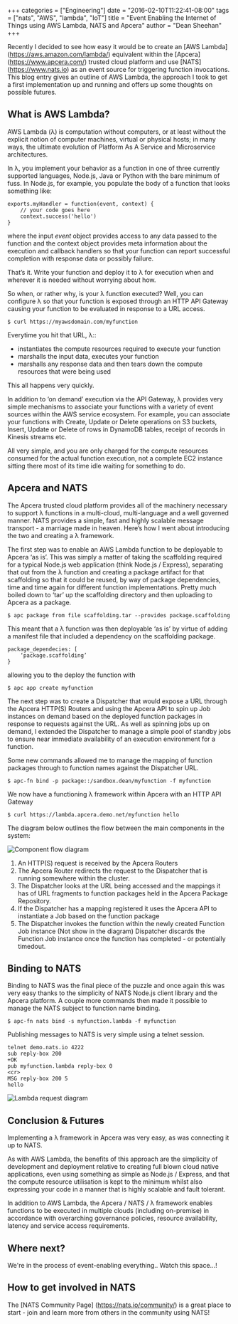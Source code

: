 +++
categories = ["Engineering"]
date = "2016-02-10T11:22:41-08:00"
tags = ["nats", "AWS", "lambda", "IoT"]
title = "Event Enabling the Internet of Things using AWS Lambda, NATS and Apcera"
author = "Dean Sheehan"
+++

Recently I decided to see how easy it would be to create an [AWS Lambda] (https://aws.amazon.com/lambda/) equivalent within the [Apcera] (https://www.apcera.com/) trusted cloud platform and use [NATS] (https://www.nats.io) as an event source for triggering function invocations. This blog entry gives an outline of AWS Lambda, the approach I took to get a first implementation up and running and offers up some thoughts on possible futures.

## What is AWS Lambda?

AWS Lambda (&lambda;) is computation without computers, or at least without the explicit notion of computer machines, virtual or physical hosts; in many ways, the ultimate evolution of Platform As A Service and Microservice architectures.

In &lambda;, you implement your behavior as a function in one of three currently supported languages, Node.js, Java or Python with the bare minimum of fuss. In Node.js, for example, you populate the body of a function that looks something like:

```
exports.myHandler = function(event, context) {
  	// your code goes here
	context.success('hello')
}
```
where the input *event* object provides access to any data passed to the function and the context object provides meta information about the execution and callback handlers so that your function can report successful completion with response data or possibly failure.

That’s it. Write your function and deploy it to &lambda; for execution when and wherever it is needed without worrying about how.

So when, or rather why, is your &lambda; function executed? Well, you can configure &lambda; so that your function is exposed through an HTTP API Gateway causing your function to be evaluated in response to a URL access.

`$ curl https://myawsdomain.com/myfunction`

Everytime you hit that URL, &lambda;::

* instantiates the compute resources required to execute your function
* marshalls the input data, executes your function
* marshalls any response data and then tears down the compute resources that were being used

This all happens very quickly.

In addition to ‘on demand’ execution via the API Gateway, &lambda; provides very simple mechanisms to associate your functions with a variety of event sources within the AWS service ecosystem. For example, you can associate your functions with Create, Update or Delete operations on S3 buckets, Insert, Update or Delete of rows in DynamoDB tables, receipt of records in Kinesis streams etc.

All very simple, and you are only charged for the compute resources consumed for the actual function execution, not a complete EC2 instance sitting there most of its time idle waiting for something to do.

## Apcera and NATS

The Apcera trusted cloud platform provides all of the machinery necessary to support &lambda; functions in a multi-cloud, multi-language and a well governed manner. NATS provides a simple, fast and highly scalable message transport - a marriage made in heaven. Here’s how I went about introducing the two and creating a &lambda; framework.

The first step was to enable an AWS Lambda function to be deployable to Apcera ‘as is’. This was simply a matter of taking the scaffolding required for a typical Node.js web application (think Node.js / Express), separating that out from the &lambda; function and creating a package artifact for that scaffolding so that it could be reused, by way of package dependencies, time and time again for different function implementations. Pretty much boiled down to ‘tar’ up the scaffolding directory and then uploading to Apcera as a package.

`$ apc package from file scaffolding.tar --provides package.scaffolding`

This meant that a &lambda; function was then deployable ‘as is’ by virtue of adding a manifest file that included a dependency on the scaffolding package.

```
package_dependecies: [
	‘package.scaffolding’
}
```

allowing you to the deploy the function with

`$ apc app create myfunction`

The next step was to create a Dispatcher that would expose a URL through the Apcera HTTP(S) Routers and using the Apcera API to spin up Job instances on demand based on the deployed function packages in response to requests against the URL. As well as spinning jobs up on demand, I extended the Dispatcher to manage a simple pool of standby jobs to ensure near immediate availability of an execution environment for a function.

Some new commands allowed me to manage the mapping of function packages through to function names against the Dispatcher URL.

`$ apc-fn bind -p package::/sandbox.dean/myfunction -f myfunction`

We now have a functioning &lambda; framework within Apcera with an HTTP API Gateway

`$ curl https://lambda.apcera.demo.net/myfunction hello`

The diagram below outlines the flow between the main components in the system:

<img class="img-responsive center-block" src="/img/blog/NATS_Lambda_Image_1.png" alt="Component flow diagram">

1. An HTTP(S) request is received by the Apcera Routers
2. The Apcera Router redirects the request to the Dispatcher that is running somewhere within the cluster.
3. The Dispatcher looks at the URL being accessed and the mappings it has of URL fragments to function packages held in the Apcera Package Repository.
4. If the Dispatcher has a mapping registered it uses the Apcera API to instantiate a Job based on the function package
5. The Dispatcher invokes the function within the newly created Function Job instance
(Not show in the diagram) Dispatcher discards the Function Job instance once the function has completed - or potentially timedout.

## Binding to NATS

Binding to NATS was the final piece of the puzzle and once again this was very easy thanks to the simplicity of NATS Node.js client library and the Apcera platform. A couple more commands then made it possible to manage the NATS subject to function name binding.

`$ apc-fn nats bind -s myfunction.lambda -f myfunction`

Publishing messages to NATS is very simple using a telnet session.

```
telnet demo.nats.io 4222
sub reply-box 200
+OK
pub myfunction.lambda reply-box 0
<cr>
MSG reply-box 200 5
hello
```
<img class="img-responsive center-block" src="/img/blog/NATS_Lambda_Image_2.png" alt="Lambda request diagram">

## Conclusion & Futures
Implementing a &lambda; framework in Apcera was very easy, as was connecting it up to NATS.

As with AWS Lambda, the benefits of this approach are the simplicity of development and deployment relative to creating full blown cloud native applications, even using something as simple as Node.js / Express, and that the compute resource utilisation is kept to the minimum whilst also expressing your code in a manner that is highly scalable and fault tolerant.

In addition to AWS Lambda, the Apcera / NATS / &lambda; framework enables functions to be executed in multiple clouds (including on-premise) in accordance with overarching governance policies, resource availability, latency and service access requirements.

## Where next?

We're in the process of event-enabling everything.. Watch this space...!

## How to get involved in NATS

The [NATS Community Page] (https://nats.io/community/) is a great place to start - join and learn more from others in the community using NATS!
